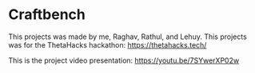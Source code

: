 # Craftbench

This projects was made by me, Raghav, Rathul, and Lehuy. This projects was for the ThetaHacks hackathon: https://thetahacks.tech/

This is the project video presentation: https://youtu.be/7SYwerXP02w
